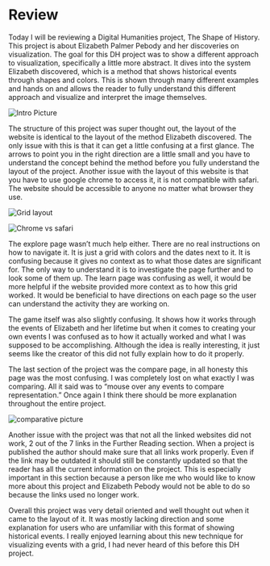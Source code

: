 # Review 

Today I will be reviewing a Digital Humanities project, The Shape of History. This project is about Elizabeth Palmer Pebody and her discoveries on visualization. The goal for this DH project was to show a different approach to visualization, specifically a little more abstract. It dives into the system Elizabeth discovered, which is a method that shows historical events through shapes and colors. This is shown through many different examples and hands on and allows the reader to fully understand this different approach and visualize and interpret the image themselves. 

![Intro Picture](https://AylaNColon.github.io/Ayla-Colon-CNU/images/intross.png)

The structure of this project was super thought out, the layout of the website is identical to the layout of the method Elizabeth discovered. The only issue with this is that it can get a little confusing at a first glance. The arrows to point you in the right direction are a little small and you have to understand the concept behind the method before you fully understand the layout of the project. Another issue with the layout of this website is that you have to use google chrome to access it, it is not compatible with safari. The website should be accessible to anyone no matter what browser they use. 

![Grid layout](https://AylaNColon.github.io/Ayla-Colon-CNU/images/gridss.png)

![Chrome vs safari](https://AylaNColon.github.io/Ayla-Colon-CNU/images/intobrowserissue.png)

The explore page wasn’t much help either. There are no real instructions on how to navigate it. It is just a grid with colors and the dates next to it. It is confusing because it gives no context as to what those dates are significant for. The only way to understand it is to investigate the page further and to look some of them up. The learn page was confusing as well, it would be more helpful if the website provided more context as to how this grid worked. It would be beneficial to have directions on each page so the user can understand the activity they are working on. 

The game itself was also slightly confusing. It shows how it works through the events of Elizabeth and her lifetime but when it comes to creating your own events I was confused as to how it actually worked and what I was supposed to be accomplishing. Although the idea is really interesting, it just seems like the creator of this did not fully explain how to do it properly. 

The last section of the project was the compare page, in all honesty this page was the most confusing. I was completely lost on what exactly I was comparing. All it said was to “mouse over any events to compare representation.” Once again I think there should be more explanation throughout the entire project. 

![comparative picture](https://AylaNColon.github.io/Ayla-Colon-CNU/images/comparess.png)

Another issue with the project was that not all the linked websites did not work, 2 out of the 7 links in the Further Reading section. When a project is published the author should make sure that all links work properly. Even if the link may be outdated it should still be constantly updated so that the reader has all the current information on the project. This is especially important in this section because a person like me who would like to know more about this project and Elizabeth Pebody would not be able to do so because the links used no longer work. 

Overall this project was very detail oriented and well thought out when it came to the layout of it. It was mostly lacking direction and some explanation for users who are unfamiliar with this format of showing historical events. I really enjoyed learning about this new technique for visualizing events with a grid, I had never heard of this before this DH project. 
